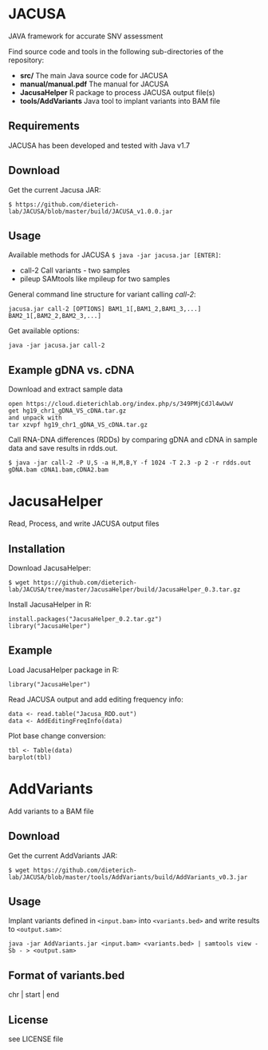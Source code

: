JACUSA
======

JAVA framework for accurate SNV assessment

Find source code and tools in the following sub-directories of the repository:

* **src/** The main Java source code for JACUSA
* **manual/manual.pdf** The manual for JACUSA 
* **JacusaHelper** R package to process JACUSA output file(s)
* **tools/AddVariants** Java tool to implant variants into BAM file

Requirements
------------

JACUSA has been developed and tested with Java v1.7

Download
--------

Get the current Jacusa JAR:

```
$ https://github.com/dieterich-lab/JACUSA/blob/master/build/JACUSA_v1.0.0.jar
```

Usage
-----

Available methods for JACUSA ```$ java -jar jacusa.jar [ENTER]```: 

* call-2	Call variants - two samples
* pileup	SAMtools like mpileup for two samples

General command line structure for variant calling *call-2*:

```
jacusa.jar call-2 [OPTIONS] BAM1_1[,BAM1_2,BAM1_3,...] BAM2_1[,BAM2_2,BAM2_3,...]
```

Get available options:

```
java -jar jacusa.jar call-2
```

Example gDNA vs. cDNA
---------------------

Download and extract sample data 

```
open https://cloud.dieterichlab.org/index.php/s/349PMjCdJl4wUwV
get hg19_chr1_gDNA_VS_cDNA.tar.gz
and unpack with
tar xzvpf hg19_chr1_gDNA_VS_cDNA.tar.gz
```

Call RNA-DNA differences (RDDs) by comparing gDNA and cDNA in sample data and save results in rdds.out.

```
$ java -jar call-2 -P U,S -a H,M,B,Y -f 1024 -T 2.3	-p 2 -r rdds.out gDNA.bam cDNA1.bam,cDNA2.bam
```

JacusaHelper
============

Read, Process, and write JACUSA output files 

Installation
------------

Download JacusaHelper: 

```
$ wget https://github.com/dieterich-lab/JACUSA/tree/master/JacusaHelper/build/JacusaHelper_0.3.tar.gz
```

Install JacusaHelper in R:

```
install.packages("JacusaHelper_0.2.tar.gz")
library("JacusaHelper")
```

Example
-------

Load JacusaHelper package in R:

```
library("JacusaHelper")
```

Read JACUSA output and add editing frequency info:

```
data <- read.table("Jacusa_RDD.out")
data <- AddEditingFreqInfo(data)
```

Plot base change conversion:

```
tbl <- Table(data)
barplot(tbl)
```

AddVariants
===========

Add variants to a BAM file

Download
--------

Get the current AddVariants JAR:

```
$ wget https://github.com/dieterich-lab/JACUSA/blob/master/tools/AddVariants/build/AddVariants_v0.3.jar
```

Usage
-----

Implant variants defined in `<input.bam>` into `<variants.bed>` and write results to `<output.sam>`:

```
java -jar AddVariants.jar <input.bam> <variants.bed> | samtools view -Sb - > <output.sam>
```

Format of variants.bed
----------------------
chr | start | end

License
-------

see LICENSE file
